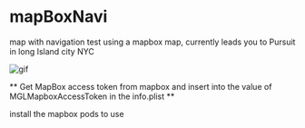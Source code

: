 # mapBoxNavi
map with navigation test using a mapbox map, currently leads you to Pursuit in long Island city NYC


![gif](Gif/mapboxmapDemo.gif)

** Get MapBox access token from mapbox and insert into the value of MGLMapboxAccessToken in the info.plist **

install the mapbox pods to use
